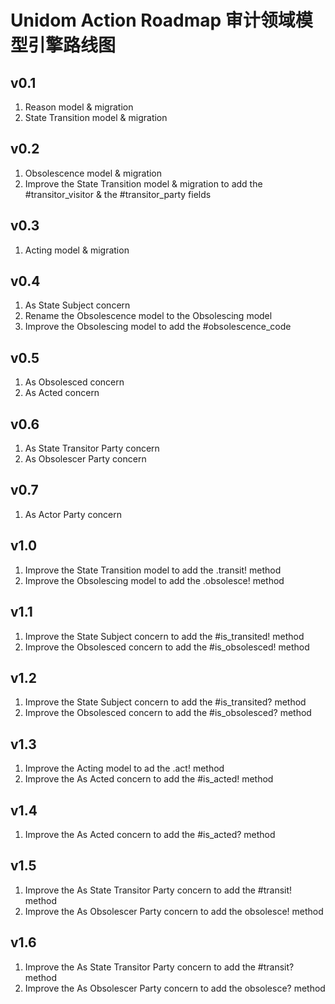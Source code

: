 # Unidom Action Roadmap 审计领域模型引擎路线图

## v0.1
1. Reason model & migration
2. State Transition model & migration

## v0.2
1. Obsolescence model & migration
2. Improve the State Transition model & migration to add the #transitor_visitor & the #transitor_party fields

## v0.3
1. Acting model & migration

## v0.4
1. As State Subject concern
2. Rename the Obsolescence model to the Obsolescing model
3. Improve the Obsolescing model to add the #obsolescence_code

## v0.5
1. As Obsolesced concern
2. As Acted concern

## v0.6
1. As State Transitor Party concern
2. As Obsolescer Party concern

## v0.7
1. As Actor Party concern

## v1.0
1. Improve the State Transition model to add the .transit! method
2. Improve the Obsolescing model to add the .obsolesce! method

## v1.1
1. Improve the State Subject concern to add the #is_transited! method
2. Improve the Obsolesced concern to add the #is_obsolesced! method

## v1.2
1. Improve the State Subject concern to add the #is_transited? method
2. Improve the Obsolesced concern to add the #is_obsolesced? method

## v1.3
1. Improve the Acting model to ad the .act! method
2. Improve the As Acted concern to add the #is_acted! method

## v1.4
1. Improve the As Acted concern to add the #is_acted? method

## v1.5
1. Improve the As State Transitor Party concern to add the #transit! method
2. Improve the As Obsolescer Party concern to add the obsolesce! method

## v1.6
1. Improve the As State Transitor Party concern to add the #transit? method
2. Improve the As Obsolescer Party concern to add the obsolesce? method
